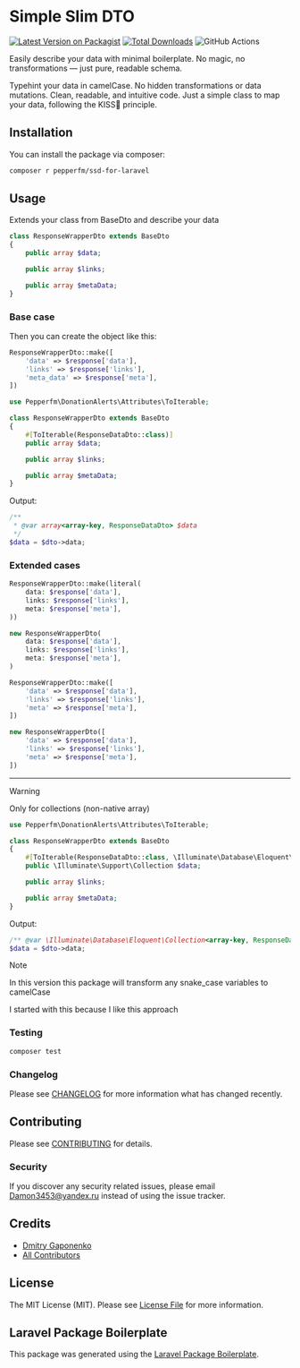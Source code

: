 # Simple Slim DTO

[![Latest Version on Packagist](https://img.shields.io/packagist/v/pepperfm/ssd-for-laravel.svg?style=flat-square)](https://packagist.org/packages/pepperfm/ssd-for-laravel)
[![Total Downloads](https://img.shields.io/packagist/dt/pepperfm/ssd-for-laravel.svg?style=flat-square)](https://packagist.org/packages/pepperfm/ssd-for-laravel)
![GitHub Actions](https://github.com/pepperfm/ssd-for-laravel/actions/workflows/main.yml/badge.svg)

Easily describe your data with minimal boilerplate.
No magic, no transformations — just pure, readable schema.

Typehint your data in camelCase.
No hidden transformations or data mutations.
Clean, readable, and intuitive code.
Just a simple class to map your data, following the KISS💋 principle.

## Installation

You can install the package via composer:

```bash
composer r pepperfm/ssd-for-laravel
```

## Usage

Extends your class from BaseDto and describe your data
```php
class ResponseWrapperDto extends BaseDto
{
    public array $data;

    public array $links;

    public array $metaData;
}
```

### Base case
Then you can create the object like this:
```php
ResponseWrapperDto::make([
    'data' => $response['data'],
    'links' => $response['links'],
    'meta_data' => $response['meta'],
])
```
```php
use Pepperfm\DonationAlerts\Attributes\ToIterable;

class ResponseWrapperDto extends BaseDto
{
    #[ToIterable(ResponseDataDto::class)]
    public array $data;

    public array $links;

    public array $metaData;
}
```
Output:
```php
/**
 * @var array<array-key, ResponseDataDto> $data 
 */
$data = $dto->data;
```

### Extended cases
```php
ResponseWrapperDto::make(literal(
    data: $response['data'],
    links: $response['links'],
    meta: $response['meta'],
))
```
```php
new ResponseWrapperDto(
    data: $response['data'],
    links: $response['links'],
    meta: $response['meta'],
)
```
```php
ResponseWrapperDto::make([
    'data' => $response['data'],
    'links' => $response['links'],
    'meta' => $response['meta'],
])
```
```php
new ResponseWrapperDto([
    'data' => $response['data'],
    'links' => $response['links'],
    'meta' => $response['meta'],
])
```
---
> [!WARNING]
> Only for collections (non-native array)

```php
use Pepperfm\DonationAlerts\Attributes\ToIterable;

class ResponseWrapperDto extends BaseDto
{
    #[ToIterable(ResponseDataDto::class, \Illuminate\Database\Eloquent\Collection::class)]
    public \Illuminate\Support\Collection $data;

    public array $links;

    public array $metaData;
}
```
Output:
```php
/** @var \Illuminate\Database\Eloquent\Collection<array-key, ResponseDataDto> $data */
$data = $dto->data;
```

> [!NOTE]
> In this version this package will transform any snake_case variables to camelCase
>
> I started with this because I like this approach

### Testing

```bash
composer test
```

### Changelog

Please see [CHANGELOG](CHANGELOG.md) for more information what has changed recently.

## Contributing

Please see [CONTRIBUTING](CONTRIBUTING.md) for details.

### Security

If you discover any security related issues, please email Damon3453@yandex.ru instead of using the issue tracker.

## Credits

-   [Dmitry Gaponenko](https://github.com/pepperfm)
-   [All Contributors](../../contributors)

## License

The MIT License (MIT). Please see [License File](LICENSE.md) for more information.

## Laravel Package Boilerplate

This package was generated using the [Laravel Package Boilerplate](https://laravelpackageboilerplate.com).
